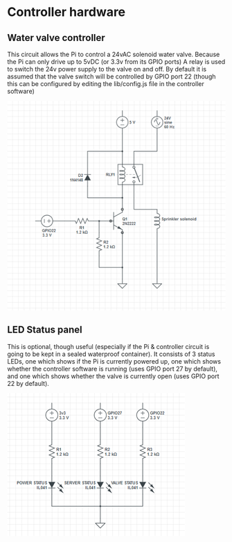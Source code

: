 Controller hardware
===================

Water valve controller
----------------------
This circuit allows the Pi to control a 24vAC solenoid water valve. Because the Pi can only drive up to 5vDC (or 3.3v from its GPIO ports) A relay is used to switch the 24v power supply to the valve on and off. By default it is assumed that the valve switch will be controlled by GPIO port 22 (though this can be configured by editing the lib/config.js file in the controller software)

![Controller circuit](controller.png?raw=true)

LED Status panel
----------------
This is optional, though useful (especially if the Pi & controller circuit is going to be kept in a sealed waterproof container). It consists of 3 status LEDs, one which shows if the Pi is currently powered up, one which shows whether the controller software is running (uses GPIO port 27 by default), and one which shows whether the valve is currently open (uses GPIO port 22 by default).

![Status circuit](status.png?raw=true)
